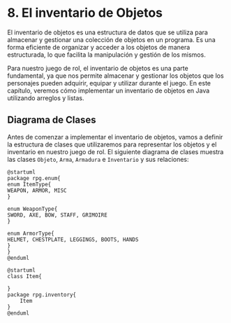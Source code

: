 # 8. El inventario de Objetos

El inventario de objetos es una estructura de datos que se utiliza para almacenar y gestionar una colección de objetos
en un programa. Es una forma eficiente de organizar y acceder a los objetos de manera estructurada, lo que facilita la
manipulación y gestión de los mismos.

Para nuestro juego de rol, el inventario de objetos es una parte fundamental, ya que nos permite almacenar y gestionar
los objetos que los personajes pueden adquirir, equipar y utilizar durante el juego. En este capítulo, veremos cómo
implementar un inventario de objetos en Java utilizando arreglos y listas.

## Diagrama de Clases

Antes de comenzar a implementar el inventario de objetos, vamos a definir la estructura de clases que utilizaremos para
representar los objetos y el inventario en nuestro juego de rol. El siguiente diagrama de clases muestra las clases
`Objeto`, `Arma`, `Armadura` e `Inventario` y sus relaciones:

```plantuml
@startuml
package rpg.enum{
enum ItemType{
WEAPON, ARMOR, MISC 
}

enum WeaponType{
SWORD, AXE, BOW, STAFF, GRIMOIRE
}

enum ArmorType{
HELMET, CHESTPLATE, LEGGINGS, BOOTS, HANDS
}
}
@enduml
```

```plantuml
@startuml
class Item{
    
}
package rpg.inventory{
    Item
}
@enduml
```